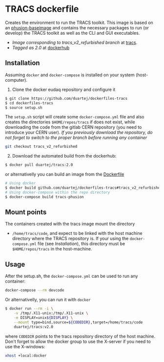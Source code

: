 # TRACS dockerfile

Creates the environment to run the TRACS toolkit. This image is based on an
[phusion-baseimage](https://github.com/phusion/baseimage-docker)
and contains the necessary packages to run (or develop) the TRACS toolkit 
as well as the CLI and GUI executables.

* *Image corresponding to tracs_v2_refurbished branch* at [tracs](https://gitlab.cern.ch/sifca/tracs/tree/tracs_v2_refurbished).
* *Tagged as 2.0* at [dockerhub](https://hub.docker.com/r/duartej/tracs)

## Installation
Assuming ```docker``` and ```docker-compose``` is installed on your system 
(host-computer).

1. Clone the docker eudaq repository and configure it 
```bash 
$ git clone https://github.com/duartej/dockerfiles-tracs
$ cd dockerfiles-tracs
$ source setup.sh
```
The ```setup.sh``` script will create some ```docker-compose.yml``` file and 
also creates the directories ```$HOME/repos/tracs``` if does not exist, while
downloading the code from the gitlab CERN repository (you need to introduce 
your CERN user). 
*If you previously download the repository, do not forget to switch to the proper
branch before running any container*
```bash
git checkout tracs_v2_refurbished
```

2. Download the automated build from the dockerhub: 
```bash
$ docker pull duartej/tracs:2.0
```
or alternativelly you can build an image from the [Dockerfile](Dockerfile)
```bash
# Using docker
$ docker build github.com/duartej/dockerfiles-tracs#tracs_v2_refurbished
# Using docker-compose within the repo directory
$ docker-compose build tracs-phusion
```

## Mount points
The containers created with the tracs image mount the directory 
* ```/home/tracs/code```, 
and expect to be linked with the host machine directory where the TRACS repository
is. If your using the ```docker-compose.yml``` file (see _Installation_), this 
directory must be ```$HOME/repos/tracs``` in the host-machine.


## Usage
After the setup.sh, the ```docker-compose.yml``` can be used to run any container:
```bash
docker-compose --rm devcode
```
Or alternativelly, you can run it with ```docker```
```bash
$ docker run --rm -i \
    -v /tmp/.X11-unix:/tmp/.X11-unix \
    -e DISPLAY=unix${DISPLAY} \
    --mount type=bind,source=${CODEDIR},target=/home/tracs/code
    duartej/tracs:v2.0
```
where ```CODEDIR``` points to the tracs repository directory of the host machine.
Don't forget to allow the docker group to use the X-server if you need to use 
the X-windows:
```bash
xhost +local:docker
```


